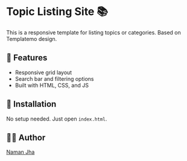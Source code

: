 # Topic Listing Site 📚

This is a responsive template for listing topics or categories. Based on Templatemo design.

## 📌 Features
- Responsive grid layout
- Search bar and filtering options
- Built with HTML, CSS, and JS

## 📂 Installation
No setup needed. Just open `index.html`.

## 👨‍💻 Author
[Naman Jha](https://github.com/Namanjha92)
